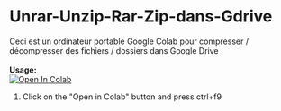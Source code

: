 # Unrar-Unzip-Rar-Zip-dans-Gdrive
Ceci est un ordinateur portable Google Colab pour compresser / décompresser des fichiers / dossiers dans Google Drive
<br><br><b>Usage:</b>
<br>
<a href="https://colab.research.google.com/gist/fpet007/4f002b9421b829fed2453f029272fae7/compresser-et-d-compresser-avec-unrar-unzip-rar-zip-dans-gdrive.ipynb" target="_parent\"><img src="https://colab.research.google.com/assets/colab-badge.svg" alt="Open In Colab"/></a>
1. Click on the "Open in Colab" button and press ctrl+f9
